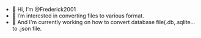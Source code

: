 - 👋 Hi, I’m @Frederick2001
- 👀 I’m interested in converting files to various format.
- 🌱 And I'm currently working on how to convert database file(.db,.sqlite... to .json file.

